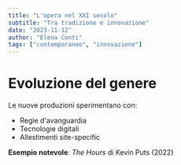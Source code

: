 ```yaml
---
title: "L'opera nel XXI secolo"
subtitle: "Tra tradizione e innovazione"
date: "2023-11-12"
author: "Elena Conti"
tags: ["contemporaneo", "innovazione"]
---
```


# Evoluzione del genere

Le nuove produzioni sperimentano con:

- Regie d'avanguardia
- Tecnologie digitali
- Allestimenti site-specific

**Esempio notevole**: *The Hours* di Kevin Puts (2022)